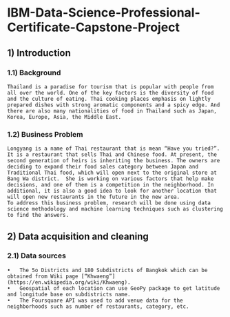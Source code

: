 # IBM-Data-Science-Professional-Certificate-Capstone-Project

## 1) Introduction  
###  1.1) Background  
	Thailand is a paradise for tourism that is popular with people from all over the world. One of the key factors is the diversity of food and the culture of eating. Thai cooking places emphasis on lightly prepared dishes with strong aromatic components and a spicy edge. And there are also many nationalities of food in Thailand such as Japan, Korea, Europe, Asia, the Middle East.  

###  1.2) Business Problem   
	Longyang is a name of Thai restaurant that is mean “Have you tried?”. It is a restaurant that sells Thai and Chinese food. At present, the second generation of heirs is inheriting the business. The owners are deciding to expand their food sales category between Japan and Traditional Thai food, which will open next to the original store at Bang Wa district.  She is working on various factors that help make decisions, and one of them is a competition in the neighborhood. In additional, it is also a good idea to look for another location that will open new restaurants in the future in the new area.
	To address this business problem, research will be done using data science methodology and machine learning techniques such as clustering to find the answers.

## 2) Data acquisition and cleaning
###  2.1) Data sources
    •	The 5o Districts and 180 Subdistricts of Bangkok which can be obtained from Wiki page [“Khwaeng”](https://en.wikipedia.org/wiki/Khwaeng).
    •	Geospatial of each location can use GeoPy package to get latitude and longitude base on subdistricts name.
    •	The Foursquare API was used to add venue data for the neighborhoods such as number of restaurants, category, etc.


